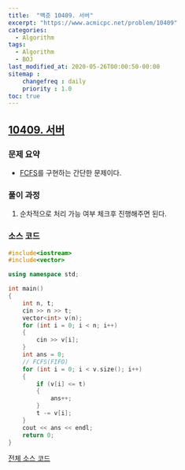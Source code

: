 ```yaml
---
title:  "백준 10409. 서버"
excerpt: "https://www.acmicpc.net/problem/10409"
categories:
  - Algorithm
tags:
  - Algorithm
  - BOJ
last_modified_at: 2020-05-26T00:00:50-00:00
sitemap :
    changefreq : daily
    priority : 1.0
toc: true
---
```


## [10409. 서버](https://www.acmicpc.net/problem/10409)
### 문제 요약
- [FCFS](https://tdm1223.github.io/data%20structure/QUEUE/)를 구현하는 간단한 문제이다.

### 풀이 과정
1. 순차적으로 처리 가능 여부 체크후 진행해주면 된다.

### 소스 코드
```cpp
#include<iostream>
#include<vector>

using namespace std;

int main()
{
    int n, t;
    cin >> n >> t;
    vector<int> v(n);
    for (int i = 0; i < n; i++)
    {
        cin >> v[i];
    }
    int ans = 0;
    // FCFS(FIFO)
    for (int i = 0; i < v.size(); i++)
    {
        if (v[i] <= t)
        {
            ans++;
        }
        t -= v[i];
    }
    cout << ans << endl;
    return 0;
}
```

[전체 소스 코드](https://github.com/tdm1223/Algorithm/blob/master/acmicpc.net/source/10409.cpp)